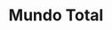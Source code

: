 ---
title: "Mundo Total"
url: /caracas/mundo-total-av-principal-de-la-trinidad/
shop: grandes almacenes
---